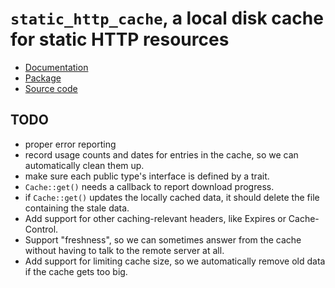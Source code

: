`static_http_cache`, a local disk cache for static HTTP resources
=================================================================

  - [Documentation](https://docs.rs/static-http-cache/)
  - [Package](https://crates.io/crates/static-http-cache)
  - [Source code](https://gitlab.com/Screwtapello/static_http_cache)

TODO
----

  - proper error reporting
  - record usage counts and dates for entries in the cache, so we can
    automatically clean them up.
  - make sure each public type's interface is defined by a trait.
  - `Cache::get()` needs a callback to report download progress.
  - if `Cache::get()` updates the locally cached data, it should
    delete the file containing the stale data.
  - Add support for other caching-relevant headers, like Expires
    or Cache-Control.
  - Support "freshness", so we can sometimes answer from the cache
    without having to talk to the remote server at all.
  - Add support for limiting cache size,
    so we automatically remove old data if the cache gets too big.

